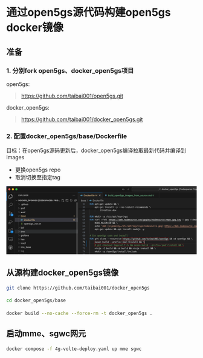 # 通过open5gs源代码构建open5gs docker镜像

## 准备
### 1. 分别fork open5gs、docker_open5gs项目

open5gs:
> https://github.com/taibai001/open5gs.git

docker_open5gs:
> https://github.com/taibai001/docker_open5gs.git

### 2. 配置docker_open5gs/base/Dockerfile
目标：在open5gs源码更新后，docker_open5gs编译拉取最新代码并编译到images

- 更换open5gs repo
- 取消切换至指定tag

![alt text](image-1.png)

## 从源构建docker_open5gs镜像
```bash
git clone https://github.com/taibai001/docker_open5gs

cd docker_open5gs/base

docker build --no-cache --force-rm -t docker_open5gs .
```

## 启动mme、sgwc网元
```bash
docker compose -f 4g-volte-deploy.yaml up mme sgwc
```